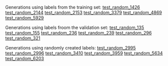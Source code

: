 Generations using labels from the training set:
[test_random_1426](tr-labels/test_random_1426.mp3)
[test_random_2144](tr-labels/test_random_2144.mp3)
[test_random_2153](tr-labels/test_random_2153.mp3)
[test_random_3379](tr-labels/test_random_3379.mp3)
[test_random_4869](tr-labels/test_random_4869.mp3)
[test_random_5929](tr-labels/test_random_5929.mp3)

Generations using labels froom the validation set:
[test_random_135](val-labels/test_random_135.mp3)
[test_random_155](val-labels/test_random_155.mp3)
[test_random_236](val-labels/test_random_236.mp3)
[test_random_239](val-labels/test_random_239.mp3)
[test_random_296](val-labels/test_random_296.mp3)
[test_random_321](val-labels/test_random_321.mp3)

Generations using randomly created labels:
[test_random_2995](rand-labels/test_random_2995.mp3)
[test_random_2996](rand-labels/test_random_2996.mp3)
[test_random_3410](rand-labels/test_random_3410.mp3)
[test_random_3959](rand-labels/test_random_3959.mp3)
[test_random_5634](rand-labels/test_random_5634.mp3)
[test_random_6203](rand-labels/test_random_6203.mp3)

